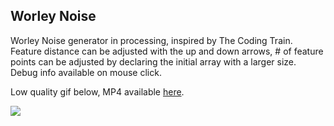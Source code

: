 ## Worley Noise
Worley Noise generator in processing, inspired by The Coding Train. Feature distance can be adjusted with the up and down arrows, # of feature points can be adjusted by declaring the initial array with a larger size. Debug info available on mouse click.

Low quality gif below, MP4 available <a target="_blank" href="./WorleyNoise.mp4">here</a>.

<img src="./WorleyNoise.gif"/>
